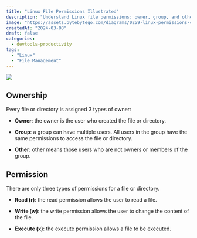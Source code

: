 ```yaml
---
title: "Linux File Permissions Illustrated"
description: "Understand Linux file permissions: owner, group, and others."
image: "https://assets.bytebytego.com/diagrams/0259-linux-permissions-copy.png"
createdAt: "2024-03-08"
draft: false
categories:
  - devtools-productivity
tags:
  - "Linux"
  - "File Management"
---
```


![](https://assets.bytebytego.com/diagrams/0259-linux-permissions-copy.png)

## Ownership

Every file or directory is assigned 3 types of owner:

*   **Owner**: the owner is the user who created the file or directory.

*   **Group**: a group can have multiple users. All users in the group have the same permissions to access the file or directory.

*   **Other**: other means those users who are not owners or members of the group.

## Permission

There are only three types of permissions for a file or directory.

*   **Read (r)**: the read permission allows the user to read a file.

*   **Write (w)**: the write permission allows the user to change the content of the file.

*   **Execute (x)**: the execute permission allows a file to be executed.

